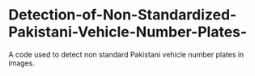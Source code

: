 # Detection-of-Non-Standardized-Pakistani-Vehicle-Number-Plates-
A code used to detect non standard Pakistani vehicle number plates in images.
